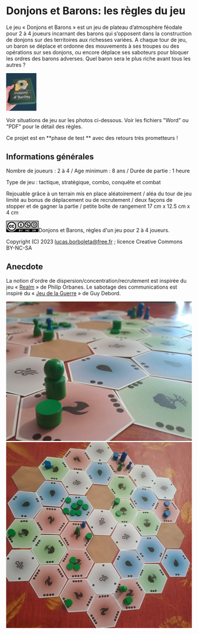 # Donjons et Barons: les règles du jeu
Le jeu « Donjons et Barons » est un jeu de plateau d’atmosphère féodale pour 2 à 4 joueurs incarnant des barons qui s’opposent dans la construction de donjons sur des territoires aux richesses variées. A chaque tour de jeu, un baron se déplace et ordonne des mouvements à ses troupes ou des opérations sur ses donjons, ou encore déplace ses saboteurs pour bloquer les ordres des barons adverses. Quel baron sera le plus riche avant tous les autres ?

<img src="./pictures/la-boite-donjons-et-barons-202-40611-1930.jpg" style="zoom:10%;" />

Voir situations de jeu sur les photos ci-dessous. Voir les fichiers "Word" ou "PDF" pour le détail des règles.

Ce projet est en **phase de test ** avec des retours très prometteurs !

## Informations générales

Nombre de joueurs : 2 à 4 / Age minimum : 8 ans / Durée de partie : 1 heure

Type de jeu : tactique, stratégique, combo, conquête et combat

Rejouable grâce à un terrain mis en place aléatoirement / aléa du tour de jeu limité au bonus de déplacement ou de recrutement / deux façons de stopper et de gagner la partie / petite boîte de rangement 17 cm x 12.5 cm x 4 cm

![](./pictures/CC-BY-NC-SA.png)Donjons et Barons, règles d'un jeu pour 2 à 4 joueurs.

Copyright (C) 2023 [lucas.borboleta@free.fr](mailto:lucas.borboleta@free.fr) ; licence Creative Commons BY-NC-SA

## Anecdote
La notion d'ordre de dispersion/concentration/recrutement est inspirée du jeu « [Realm](https://boardgamegeek.com/boardgame/3024/realm) » de Philip Orbanes. Le sabotage des communications est inspiré du « [Jeu de la Guerre](https://fr.wikipedia.org/wiki/Le_Jeu_de_la_guerre_(livre)) » de Guy Debord.

<img src="./pictures/Donjons-et-Barons-2024-0421-1542-02.jpg" style="zoom:60%;" />

<img src="./pictures/Donjons-et-Barons-2024-0421-1542-01.jpg" style="zoom:60%;" />
